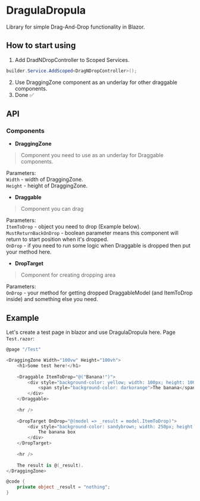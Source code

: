 # DragulaDropula
Library for simple Drag-And-Drop functionality in Blazor.

## How to start using
1) Add DradNDropController to Scoped Services.
```c#
builder.Service.AddScoped<DragNDropController>();
```
2) Use DraggingZone component as an underlay for other draggable components.
3) Done ✅


## API
### Components
- **DraggingZone**
> Component you need to use as an underlay for Draggable components.

Parameters: <br>
`Width` - width of DraggingZone. <br>
`Height` - height of DraggingZone. <br>

- **Draggable**
> Component you can drag

Parameters: <br>
`ItemToDrop` - object you need to drop (Example below). <br>
`MustReturnBackOnDrop` - boolean parameter means this component will return to start position when it's dropped. <br>
`OnDrop` - if you need to run some logic when Draggable is dropped then put your method here. <br>

- **DropTarget**
> Component for creating dropping area

Parameters: <br>
`OnDrop` - your method for getting dropped DraggableModel (and ItemToDrop inside) and something else you need.


## Example
Let's create a test page in blazor and use DragulaDropula here.
Page `Test.razor`:
```c#
@page "/Test"

<DraggingZone Width="100vw" Height="100vh">
    <h1>Some test here!</h1>
    
    <Draggable ItemToDrop="@("Banana!")">
        <div style="background-color: yellow; width: 100px; height: 100px; color: white;">
            <span style="background-color: darkorange">The banana</span>
        </div>
    </Draggable>
    
    <hr />
    
    <DropTarget OnDrop="@(model => _result = model.ItemToDrop)">
        <div style="background-color: sandybrown; width: 250px; height: 250px; color: black;">
            The banana box
        </div>
    </DropTarget>
    
    <hr />
    
    The result is @(_result).
</DraggingZone>

@code {
    private object _result = "nothing";
}
```
